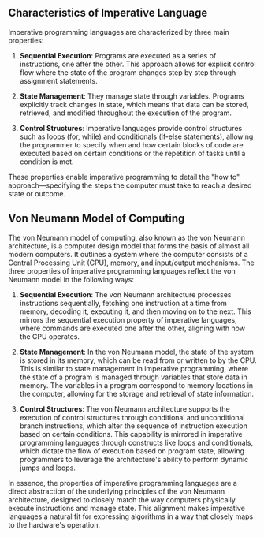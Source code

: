 ## Characteristics of Imperative Language

Imperative programming languages are characterized by three main properties:

1. **Sequential Execution**: Programs are executed as a series of instructions, one after the other. This approach allows for explicit control flow where the state of the program changes step by step through assignment statements.

2. **State Management**: They manage state through variables. Programs explicitly track changes in state, which means that data can be stored, retrieved, and modified throughout the execution of the program.

3. **Control Structures**: Imperative languages provide control structures such as loops (for, while) and conditionals (if-else statements), allowing the programmer to specify when and how certain blocks of code are executed based on certain conditions or the repetition of tasks until a condition is met.

These properties enable imperative programming to detail the "how to" approach—specifying the steps the computer must take to reach a desired state or outcome.

## Von Neumann Model of Computing

The von Neumann model of computing, also known as the von Neumann architecture, is a computer design model that forms the basis of almost all modern computers. It outlines a system where the computer consists of a Central Processing Unit (CPU), memory, and input/output mechanisms. The three properties of imperative programming languages reflect the von Neumann model in the following ways:

1. **Sequential Execution**: The von Neumann architecture processes instructions sequentially, fetching one instruction at a time from memory, decoding it, executing it, and then moving on to the next. This mirrors the sequential execution property of imperative languages, where commands are executed one after the other, aligning with how the CPU operates.

2. **State Management**: In the von Neumann model, the state of the system is stored in its memory, which can be read from or written to by the CPU. This is similar to state management in imperative programming, where the state of a program is managed through variables that store data in memory. The variables in a program correspond to memory locations in the computer, allowing for the storage and retrieval of state information.

3. **Control Structures**: The von Neumann architecture supports the execution of control structures through conditional and unconditional branch instructions, which alter the sequence of instruction execution based on certain conditions. This capability is mirrored in imperative programming languages through constructs like loops and conditionals, which dictate the flow of execution based on program state, allowing programmers to leverage the architecture's ability to perform dynamic jumps and loops.

In essence, the properties of imperative programming languages are a direct abstraction of the underlying principles of the von Neumann architecture, designed to closely match the way computers physically execute instructions and manage state. This alignment makes imperative languages a natural fit for expressing algorithms in a way that closely maps to the hardware's operation.
